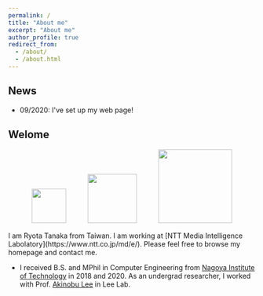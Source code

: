 ```yaml
---
permalink: /
title: "About me"
excerpt: "About me"
author_profile: true
redirect_from: 
  - /about/
  - /about.html
---
```


## News
- 09/2020: I've set up my web page!

## Welome 
<p align="center">
  <img src="https://jasonwu0731.github.io/images/ogp_nttrd.jpg" width="70" hspace="20">
  <img src="https://jasonwu0731.github.io/images/H5c0n0pl.jpg" width="100" hspace="20"> 
  <img src="https://jasonwu0731.github.io/images/Nit-logo.gif" width="150" hspace="20">
</p>
I am Ryota Tanaka from Taiwan. I am working at [NTT Media Intelligence Labolatory](https://www.ntt.co.jp/md/e/). Please feel free to browse my homepage and contact me. 

* I received B.S. and MPhil in Computer Engineering from [Nagoya Institute of Technology](https://www.nitech.ac.jp/eng/) in 2018 and 2020. As an undergrad researcher, I worked with Prof. [Akinobu Lee](https://www.slp.nitech.ac.jp/members/ri/) in Lee Lab.